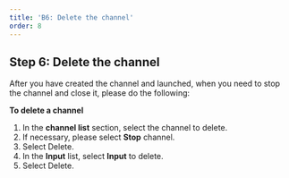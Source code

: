 ```yaml
---
title: 'B6: Delete the channel'
order: 8
---
```


## Step 6: Delete the channel

After you have created the channel and launched, when you need to stop the channel and close it, please do the following:

**To delete a channel**

1. In the **channel list** section, select the channel to delete.
2. If necessary, please select **Stop** channel.
3. Select Delete.
4. In the **Input** list, select **Input** to delete.
5. Select Delete.